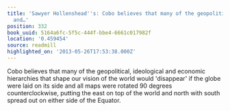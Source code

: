 ```yaml
---
title: 'Sawyer Hollenshead''s: Cobo believes that many of the geopolitical, ideological
  and…'
position: 332
book_uuid: 5164a6fc-5f5c-444f-bbe4-6661c017982f
location: '0.459454'
source: readmill
highlighted_on: '2013-05-26T17:53:38.000Z'
---
```


Cobo believes that many of the geopolitical, ideological and economic hierarchies that shape our vision of the world would 'disappear' if the globe were laid on its side and all maps were rotated 90 degrees counterclockwise, putting the east on top of the world and north with south spread out on either side of the Equator.